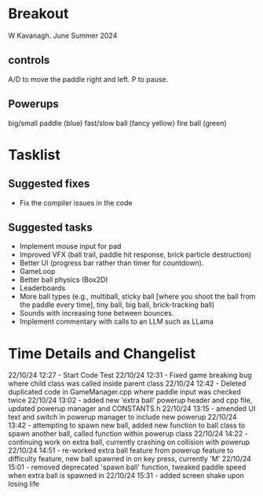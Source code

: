 # Breakout

W Kavanagh. June Summer 2024

## controls

A/D to move the paddle right and left.
P to pause.

## Powerups

big/small paddle (blue)
fast/slow ball (fancy yellow)
fire ball (green)

# Tasklist

## Suggested fixes

* Fix the compiler issues in the code

## Suggested tasks

* Implement mouse input for pad
* Improved VFX (ball trail, paddle hit response, brick particle destruction)
* Better UI (progress bar rather than timer for countdown).
* GameLoop
* Better ball physics (Box2D)
* Leaderboards
* More ball types (e.g., multiball, sticky ball [where you shoot the ball from the paddle every time], tiny ball, big ball, brick-tracking ball)
* Sounds with increasing tone between bounces.
* Implement commentary with calls to an LLM such as LLama

# Time Details and Changelist
22/10/24 12:27 - Start Code Test
22/10/24 12:31 - Fixed game breaking bug where child class was called inside parent class
22/10/24 12:42 - Deleted duplicated code in GameManager.cpp where paddle input was checked twice
22/10/24 13:02 - added new 'extra ball' powerup header and cpp file, updated powerup manager and CONSTANTS.h
22/10/24 13:15 - amended UI text and switch in powerup manager to include new powerup
22/10/24 13:42 - attempting to spawn new ball, added new function to ball class to spawn another ball, called function within powerup class
22/10/24 14:22 - continuing work on extra ball, currently crashing on collision with powerup
22/10/24 14:51 - re-worked extra ball feature from powerup feature to difficulty feature, new ball spawned in on key press, currently 'M'
22/10/24 15:01 - removed deprecated 'spawn ball' function, tweaked paddle speed when extra ball is spawned in
22/10/24 15:31 - added screen shake upon losing life